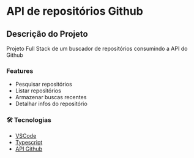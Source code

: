 # API de repositórios Github
## Descrição do Projeto
<p align="left"> Projeto Full Stack de um buscador de repositórios consumindo a API do Github  </p>

### Features
- Pesquisar repositórios
- Listar repositórios
- Armazenar buscas recentes
- Detalhar infos do repositório

### 🛠 Tecnologias

- [VSCode](https://code.visualstudio.com/)
- [Typescript](https://www.typescriptlang.org/)
- [API Github](https://api.github.com/)
